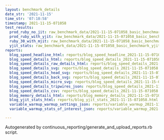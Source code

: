 ```yaml
---
layout: benchmark_details
date_str: '2021-11-15'
time_str: '07:10:58'
timestamp: 2021-11-15-071058
test_results:
  prod_ruby_no_jit: raw_benchmark_data/2021-11-15-071058_basic_benchmark_prod_ruby_no_jit.json
  prod_ruby_with_yjit: raw_benchmark_data/2021-11-15-071058_basic_benchmark_prod_ruby_with_yjit.json
  ruby_30_with_mjit: raw_benchmark_data/2021-11-15-071058_basic_benchmark_ruby_30_with_mjit.json
  yjit_stats: raw_benchmark_data/2021-11-15-071058_basic_benchmark_yjit_stats.json
reports:
  blog_speed_headline_html: reports/blog_speed_headline_2021-11-15-071058.html
  blog_speed_details_html: reports/blog_speed_details_2021-11-15-071058.html
  blog_speed_details_raw_details_html: reports/blog_speed_details_2021-11-15-071058.raw_details.html
  blog_speed_details_svg: reports/blog_speed_details_2021-11-15-071058.svg
  blog_speed_details_head_svg: reports/blog_speed_details_2021-11-15-071058.head.svg
  blog_speed_details_back_svg: reports/blog_speed_details_2021-11-15-071058.back.svg
  blog_speed_details_micro_svg: reports/blog_speed_details_2021-11-15-071058.micro.svg
  blog_speed_details_tripwires_json: reports/blog_speed_details_2021-11-15-071058.tripwires.json
  blog_speed_details_csv: reports/blog_speed_details_2021-11-15-071058.csv
  blog_memory_details_html: reports/blog_memory_details_2021-11-15-071058.html
  blog_yjit_stats_html: reports/blog_yjit_stats_2021-11-15-071058.html
  variable_warmup_warmup_settings_json: reports/variable_warmup_2021-11-15-071058.warmup_settings.json
  variable_warmup_stats_of_interest_json: reports/variable_warmup_2021-11-15-071058.stats_of_interest.json

---
```

Autogenerated by continuous_reporting/generate_and_upload_reports.rb script.
